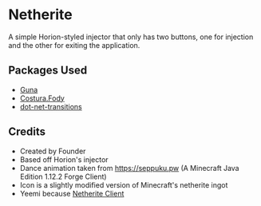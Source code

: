 # Netherite
A simple Horion-styled injector that only has two buttons, one for injection and the other for exiting the application.

## Packages Used
* [Guna](https://gunaui.com/)
* [Costura.Fody](https://github.com/Fody/Costura)
* [dot-net-transitions](https://github.com/UweKeim/dot-net-transitions)

## Credits
* Created by Founder
* Based off Horion's injector
* Dance animation taken from https://seppuku.pw (A Minecraft Java Edition 1.12.2 Forge Client)
* Icon is a slightly modified version of Minecraft's netherite ingot
* Yeemi because [Netherite Client](https://github.com/Laamy/NetheriteClient)